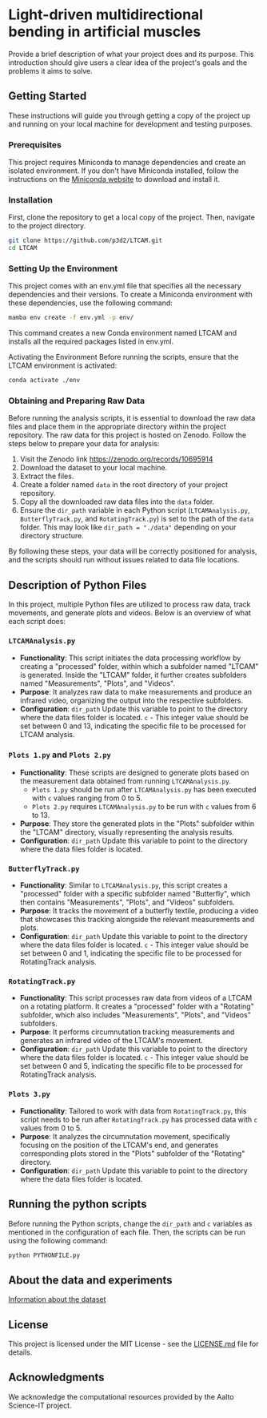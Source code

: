 # Light-driven multidirectional bending in artificial muscles

Provide a brief description of what your project does and its purpose. This introduction should give users a clear idea of the project's goals and the problems it aims to solve.

## Getting Started

These instructions will guide you through getting a copy of the project up and running on your local machine for development and testing purposes. 

### Prerequisites

This project requires Miniconda to manage dependencies and create an isolated environment. If you don't have Miniconda installed, follow the instructions on the [Miniconda website](https://docs.conda.io/en/latest/miniconda.html) to download and install it.

### Installation

First, clone the repository to get a local copy of the project. Then, navigate to the project directory.

```bash
git clone https://github.com/p3d2/LTCAM.git
cd LTCAM 
```

### Setting Up the Environment

This project comes with an env.yml file that specifies all the necessary dependencies and their versions. To create a Miniconda environment with these dependencies, use the following command:

```bash
mamba env create -f env.yml -p env/
```

This command creates a new Conda environment named LTCAM and installs all the required packages listed in env.yml.

Activating the Environment
Before running the scripts, ensure that the LTCAM environment is activated:

```bash
conda activate ./env
```

### Obtaining and Preparing Raw Data

Before running the analysis scripts, it is essential to download the raw data files and place them in the appropriate directory within the project repository. The raw data for this project is hosted on Zenodo. Follow the steps below to prepare your data for analysis:

1. Visit the Zenodo link https://zenodo.org/records/10695914
2. Download the dataset to your local machine.
3. Extract the files.
4. Create a folder named `data` in the root directory of your project repository.
5. Copy all the downloaded raw data files into the `data` folder.
3. Ensure the `dir_path` variable in each Python script (`LTCAMAnalysis.py`, `ButterflyTrack.py`, and `RotatingTrack.py`) is set to the path of the `data` folder. This may look like `dir_path = "./data"` depending on your directory structure.

By following these steps, your data will be correctly positioned for analysis, and the scripts should run without issues related to data file locations.

## Description of Python Files

In this project, multiple Python files are utilized to process raw data, track movements, and generate plots and videos. Below is an overview of what each script does:

### `LTCAMAnalysis.py`

- **Functionality**: This script initiates the data processing workflow by creating a "processed" folder, within which a subfolder named "LTCAM" is generated. Inside the "LTCAM" folder, it further creates subfolders named "Measurements", "Plots", and "Videos".
- **Purpose**: It analyzes raw data to make measurements and produce an infrared video, organizing the output into the respective subfolders.
- **Configuration**: `dir_path` Update this variable to point to the directory where the data files folder is located. `c` - This integer value should be set between 0 and 13, indicating the specific file to be processed for LTCAM analysis.

### `Plots 1.py` and `Plots 2.py`

- **Functionality**: These scripts are designed to generate plots based on the measurement data obtained from running `LTCAMAnalysis.py`.
  - `Plots 1.py` should be run after `LTCAMAnalysis.py` has been executed with `c` values ranging from 0 to 5.
  - `Plots 2.py` requires `LTCAMAnalysis.py` to be run with `c` values from 6 to 13.
- **Purpose**: They store the generated plots in the "Plots" subfolder within the "LTCAM" directory, visually representing the analysis results.
- **Configuration**: `dir_path` Update this variable to point to the directory where the data files folder is located.

### `ButterflyTrack.py`

- **Functionality**: Similar to `LTCAMAnalysis.py`, this script creates a "processed" folder with a specific subfolder named "Butterfly", which then contains "Measurements", "Plots", and "Videos" subfolders.
- **Purpose**: It tracks the movement of a butterfly textile, producing a video that showcases this tracking alongside the relevant measurements and plots.
- **Configuration**: `dir_path` Update this variable to point to the directory where the data files folder is located. `c` - This integer value should be set between 0 and 1, indicating the specific file to be processed for RotatingTrack analysis.

### `RotatingTrack.py`

- **Functionality**: This script processes raw data from videos of a LTCAM on a rotating platform. It creates a "processed" folder with a "Rotating" subfolder, which also includes "Measurements", "Plots", and "Videos" subfolders.
- **Purpose**: It performs circumnutation tracking measurements and generates an infrared video of the LTCAM's movement.
- **Configuration**: `dir_path` Update this variable to point to the directory where the data files folder is located. `c` - This integer value should be set between 0 and 5, indicating the specific file to be processed for RotatingTrack analysis.

### `Plots 3.py`

- **Functionality**: Tailored to work with data from `RotatingTrack.py`, this script needs to be run after `RotatingTrack.py` has processed data with `c` values from 0 to 5.
- **Purpose**: It analyzes the circumnutation movement, specifically focusing on the position of the LTCAM's end, and generates corresponding plots stored in the "Plots" subfolder of the "Rotating" directory.
- **Configuration**: `dir_path` Update this variable to point to the directory where the data files folder is located.

## Running the python scripts

Before running the Python scripts, change the `dir_path` and `c` variables as mentioned in the configuration of each file. Then, the scripts can be run using the following command:

```bash
python PYTHONFILE.py
```

## About the data and experiments

[Information about the dataset](https://github.com/p3d2/LTCAM/wiki/Info-Data)

## License

This project is licensed under the MIT License - see the [LICENSE.md](MIT-LICENSE.txt) file for details.

## Acknowledgments

We acknowledge the computational resources provided by the Aalto Science-IT project.
